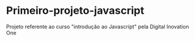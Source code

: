 # Primeiro-projeto-javascript
Projeto referente ao curso "introdução ao Javascript" pela Digital Inovation One
